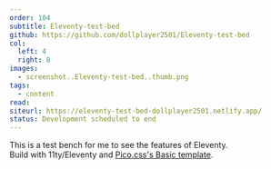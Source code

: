 ```yaml
---
order: 104
subtitle: Eleventy-test-bed
github: https://github.com/dollplayer2501/Eleventy-test-bed
col:
  left: 4
  right: 8
images:
  - screenshot..Eleventy-test-bed..thumb.png
tags:
  - content
read:
siteurl: https://eleventy-test-bed-dollplayer2501.netlify.app/
status: Development scheduled to end
---
```



This is a test bench for me to see the features of Eleventy.  
Build with 11ty/Eleventy and [Pico.css's Basic template](https://picocss.com/examples/basic-template/).
